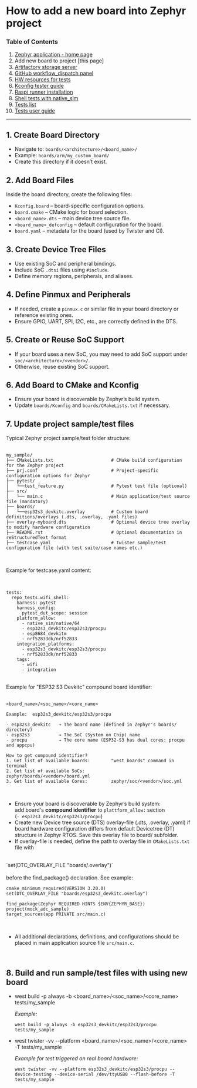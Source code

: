 # How to add a new board into Zephyr project

### Table of Contents
1. [Zephyr application - home page](../README.md)
2. Add new board to project [this page]
3. [Artifactory storage server](Artifactory_storage_server.md)
4. [GitHub workflow_dispatch panel](Github_workflow_dispatch_panel.md)
5. [HW resources for tests](HW_resources_for_tests.md)
6. [Kconfig tester guide](Kconfig_tester_guide.md)
7. [Raspi runner installation](Raspi_runner_installation.md)
8. [Shell tests with native_sim](Shell_tests_with_native_sim.md)
9. [Tests list](Tests_list.md)
10. [Tests user guide](Tests_user_guide.md)
---



## 1. Create Board Directory
- Navigate to: `boards/<architecture>/<board_name>/`
- Example: `boards/arm/my_custom_board/`
- Create this directory if it doesn’t exist.

## 2. Add Board Files
Inside the board directory, create the following files:
- `Kconfig.board` – board-specific configuration options.
- `board.cmake` – CMake logic for board selection.
- `<board_name>.dts` – main device tree source file.
- `<board_name>_defconfig` – default configuration for the board.
- `board.yaml` – metadata for the board (used by Twister and CI).

## 3. Create Device Tree Files
- Use existing SoC and peripheral bindings.
- Include SoC `.dtsi` files using `#include`.
- Define memory regions, peripherals, and aliases.

## 4. Define Pinmux and Peripherals
- If needed, create a `pinmux.c` or similar file in your board directory or reference existing ones.
- Ensure GPIO, UART, SPI, I2C, etc., are correctly defined in the DTS.

## 5. Create or Reuse SoC Support
- If your board uses a new SoC, you may need to add SoC support under `soc/<architecture>/<vendor>/`.
- Otherwise, reuse existing SoC support.

## 6. Add Board to CMake and Kconfig
- Ensure your board is discoverable by Zephyr’s build system.
- Update `boards/Kconfig` and `boards/CMakeLists.txt` if necessary.

## 7. Update project sample/test files


Typical Zephyr project sample/test folder structure:<br/>
<br/>

```
my_sample/
├── CMakeLists.txt                      # CMake build configuration for the Zephyr project
├── prj.conf                            # Project-specific configuration options for Zephyr
├── pytest/
│   └──test_feature.py                  # Pytest test file (optional)
├── src/
│   └── main.c                          # Main application/test source file (mandatory)
├── boards/
│   └──esp32s3_devkitc.overlay          # Custom board definitions/overlays (.dts, .overlay, .yaml files)
├── overlay-myboard.dts                 # Optional device tree overlay to modify hardware configuration
├── README.rst                          # Optional documentation in reStructuredText format
├── testcase.yaml                       # Twister sample/test configuration file (with test suite/case names etc.)
```

<br/>

Example for testcase.yaml content:<br/>

<br/>

```
tests:
  repo_tests.wifi_shell:
    harness: pytest
    harness_config:
      pytest_dut_scope: session
    platform_allow:
      - native_sim/native/64
      - esp32s3_devkitc/esp32s3/procpu
      - esp8684_devkitm
      - nrf52833dk/nrf52833
    integration_platforms:
      - esp32s3_devkitc/esp32s3/procpu
      - nrf52833dk/nrf52833
    tags:
      - wifi
      - integration
```
<br/>
Example for "ESP32 S3 Devkitc" compound board identifier:<br/>

<br/>

```
<board_name>/<soc_name>/<core_name>

Example:  esp32s3_devkitc/esp32s3/procpu

- esp32s3_devkitc   → The board name (defined in Zephyr's boards/ directory)​
- esp32s3           → The SoC (System on Chip) name​
- procpu            → The core name (ESP32-S3 has dual cores: procpu and appcpu)​

How to get compound identifier?
1. Get list of available boards:        "west boards"​ command in terminal
2. Get list of available SoCs:          zephyr/boards/<vendor>/board.yml​
3. Get list of available Cores:​         zephyr/soc/<vendor>/soc.yml​​
```
<br/>

- Ensure your board is discoverable by Zephyr’s build system: <br/>
add board's <strong>compound identifier</strong> to `plattform_allow:` section<br/>
(`- esp32s3_devkitc/esp32s3/procpu`)
- Create new Device tree source (DTS) overlay-file (.dts, .overlay, .yaml) if board hardware configuration differs from default Devicetree (DT) structure in Zephyr RTOS. Save this overlay file to board/ subfolder.
- If overlay-file is needed, define the path to overlay file in `CMakeLists.txt` file with<br/>
<br/>
`set(DTC_OVERLAY_FILE "boards/<board_name>.overlay")`<br/>
<br/>
before the find_package() declaration. See example:

```
cmake_minimum_required(VERSION 3.20.0)
set(DTC_OVERLAY_FILE "boards/esp32s3_devkitc.overlay")

find_package(Zephyr REQUIRED HINTS $ENV{ZEPHYR_BASE})
project(mock_adc_sample)
target_sources(app PRIVATE src/main.c)
```
<br/>

- All additional declarations, definitions, and configurations should be placed in main application source file `src/main.c`.

<br/>

## 8. Build and run sample/test files with using new board

- west build -p always -b <board_name>/<soc_name>/<core_name> tests/my_sample

    <i>Example:</i><br/>

     `west build -p always -b esp32s3_devkitc/esp32s3/procpu tests/my_sample`

- west twister -vv --platform <board_name>/<soc_name>/<core_name> -T tests/my_sample

    <i>Example for test triggered on real board hardware:</i><br/>

     `west twister -vv --platform esp32s3_devkitc/esp32s3/procpu --device-testing --device-serial /dev/ttyUSB0 --flash-before -T tests/my_sample`